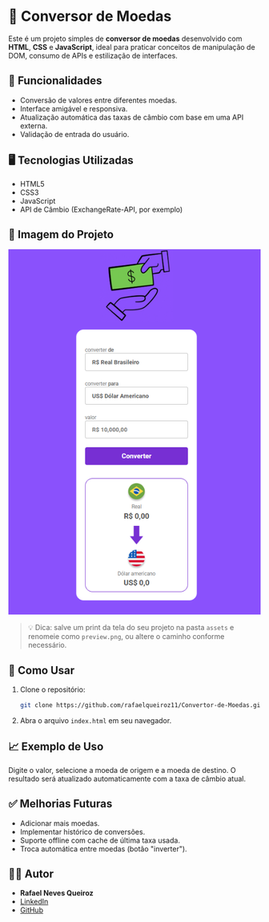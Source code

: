 
# 💱 Conversor de Moedas

Este é um projeto simples de **conversor de moedas** desenvolvido com **HTML**, **CSS** e **JavaScript**, ideal para praticar conceitos de manipulação de DOM, consumo de APIs e estilização de interfaces.

## 🚀 Funcionalidades

- Conversão de valores entre diferentes moedas.
- Interface amigável e responsiva.
- Atualização automática das taxas de câmbio com base em uma API externa.
- Validação de entrada do usuário.

## 🖥️ Tecnologias Utilizadas

- HTML5
- CSS3
- JavaScript
- API de Câmbio (ExchangeRate-API, por exemplo)

## 📸 Imagem do Projeto

![Preview do Projeto](./assets/Conversor.png)

> 💡 Dica: salve um print da tela do seu projeto na pasta `assets` e renomeie como `preview.png`, ou altere o caminho conforme necessário.

## 📂 Como Usar

1. Clone o repositório:
   ```bash
   git clone https://github.com/rafaelqueiroz11/Convertor-de-Moedas.git
   ```
2. Abra o arquivo `index.html` em seu navegador.

## 📈 Exemplo de Uso

Digite o valor, selecione a moeda de origem e a moeda de destino. O resultado será atualizado automaticamente com a taxa de câmbio atual.

## ✅ Melhorias Futuras

- Adicionar mais moedas.
- Implementar histórico de conversões.
- Suporte offline com cache de última taxa usada.
- Troca automática entre moedas (botão "inverter").

## 🧑‍💻 Autor

- **Rafael Neves Queiroz**
- [LinkedIn](https://www.linkedin.com/in/rafael-neves-queiroz)
- [GitHub](https://github.com/rafaelqueiroz11)
